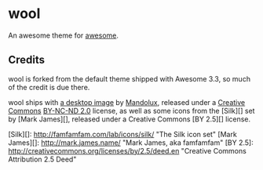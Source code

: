 wool
====
An awesome theme for [awesome][].

  [awesome]: <http://awesome.naquadah.org/> "awesome window manager"

Credits
-------
wool is forked from the default theme shipped with Awesome 3.3, so much of the credit is due there.

wool ships with [a desktop image][zen-rock-wip] by [Mandolux][], released under a [Creative Commons][] [BY-NC-ND 2.0][] license, as well as some icons from the [Silk][] set by [Mark James][], released under a Creative Commons [BY 2.5][] license.

  [zen-rock-wip]: <http://flickr.com/photos/mandolux/407396074/> "Zen/Rock Wip by Mandolux on Flickr"
  [Mandolux]: <http://mandolux.com/> "Mandolux's homepage: an awesome photographer. period."
  [Creative Commons]: <http://creativecommons.org/> "Share, Remix, Reuse: Creative Commons"
  [BY-NC-ND 2.0]: <http://creativecommons.org/licenses/by-nc-nd/2.0/deed.en> "Creative Commons Attribution-Noncommercial-No Derivative Works 2.0 Deed"
  [Silk][]: <http://famfamfam.com/lab/icons/silk/> "The Silk icon set"
  [Mark James][]: <http://mark.james.name/> "Mark James, aka famfamfam"
  [BY 2.5]: <http://creativecommons.org/licenses/by/2.5/deed.en> "Creative Commons Attribution 2.5 Deed"
